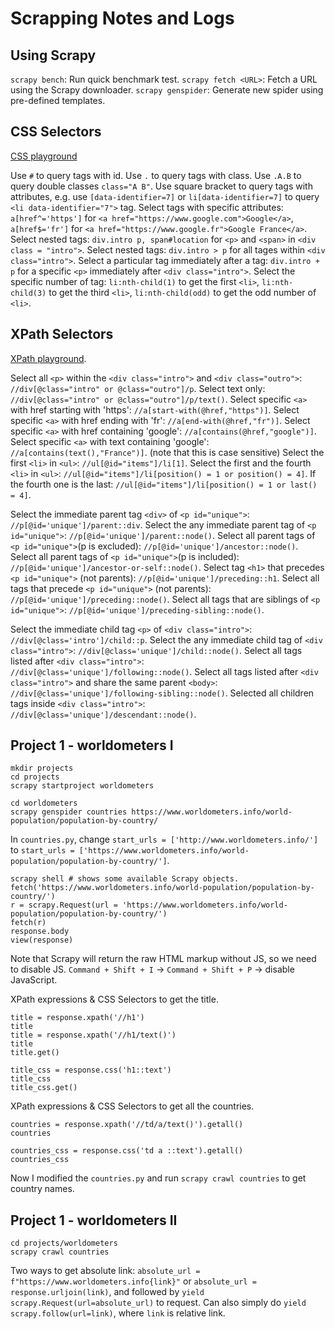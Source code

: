 # Scrapping Notes and Logs

## Using Scrapy

`scrapy bench`: Run quick benchmark test.
`scrapy fetch <URL>`: Fetch a URL using the Scrapy downloader.
`scrapy genspider`: Generate new spider using pre-defined templates.

## CSS Selectors

[CSS playground](https://try.jsoup.org/)

Use `#` to query tags with id. Use `.` to query tags with class. Use `.A.B` to query double classes `class="A B"`.
Use square bracket to query tags with attributes, e.g. use `[data-identifier=7]` or `li[data-identifier=7]` to query `<li data-identifier="7">` tag.
Select tags with specific attributes: `a[href^='https']` for `<a href="https://www.google.com">Google</a>`, `a[href$='fr']` for `<a href="https://www.google.fr">Google France</a>`.
Select nested tags: `div.intro p, span#location` for `<p>` and `<span>` in `<div class = "intro">`.
Select nested tags: `div.intro > p` for all tages within `<div class="intro">`.
Select a particular tag immediately after a tag: `div.intro + p` for a specific `<p>` immediately after `<div class="intro">`.
Select the specific number of tag: `li:nth-child(1)` to get the first `<li>`, `li:nth-child(3)` to get the third `<li>`, `li:nth-child(odd)` to get the odd number of `<li>`.

## XPath Selectors

[XPath playground](https://scrapinghub.github.io/xpath-playground/).


Select all `<p>` within the `<div class="intro">` and `<div class="outro">`: `//div[@class="intro" or @class="outro"]/p`. Select text only: `//div[@class="intro" or @class="outro"]/p/text()`.
Select specific `<a>` with href starting with 'https': `//a[start-with(@href,"https")]`.
Select specific `<a>` with href ending with 'fr': `//a[end-with(@href,"fr")]`.
Select specific `<a>` with href containing 'google': `//a[contains(@href,"google")]`.
Select specific `<a>` with text containing 'google': `//a[contains(text(),"France")]`. (note that this is case sensitive)
Select the first `<li>` in `<ul>`: `//ul[@id="items"]/li[1]`. Select the first and the fourth `<li>` in `<ul>`: `//ul[@id="items"]/li[position() = 1 or position() = 4]`. If the fourth one is the last: `//ul[@id="items"]/li[position() = 1 or last() = 4]`.


Select the immediate parent tag `<div>` of `<p id="unique">`: `//p[@id='unique']/parent::div`.
Select the any immediate parent tag of `<p id="unique">`: `//p[@id='unique']/parent::node()`.
Select all parent tags of `<p id="unique">`(p is excluded): `//p[@id='unique']/ancestor::node()`.
Select all parent tags of `<p id="unique">`(p is included): `//p[@id='unique']/ancestor-or-self::node()`.
Select tag `<h1>` that precedes `<p id="unique">` (not parents): `//p[@id='unique']/preceding::h1`.
Select all tags that precede `<p id="unique">` (not parents): `//p[@id='unique']/preceding::node()`.
Select all tags that are siblings of `<p id="unique">`: `//p[@id='unique']/preceding-sibling::node()`.


Select the immediate child tag `<p>` of `<div class="intro">`: `//div[@class='intro']/child::p`.
Select the any immediate child tag of `<div class="intro">`: `//div[@class='unique']/child::node()`.
Select all tags listed after `<div class="intro">`: `//div[@class='unique']/following::node()`.
Select all tags listed after `<div class="intro">` and share the same parent `<body>`: `//div[@class='unique']/following-sibling::node()`.
Selected all children tags inside `<div class="intro">`: `//div[@class='unique']/descendant::node()`.


## Project 1 - worldometers I

```
mkdir projects
cd projects
scrapy startproject worldometers

cd worldometers
scrapy genspider countries https://www.worldometers.info/world-population/population-by-country/
```

In `countries.py`, change `start_urls = ['http://www.worldometers.info/']` to `start_urls = ['https://www.worldometers.info/world-population/population-by-country/']`.


```
scrapy shell # shows some available Scrapy objects.
fetch('https://www.worldometers.info/world-population/population-by-country/')
r = scrapy.Request(url = 'https://www.worldometers.info/world-population/population-by-country/')
fetch(r)
response.body
view(response)
```

Note that Scrapy will return the raw HTML markup without JS, so we need to disable JS. `Command + Shift + I` -> `Command + Shift + P` -> disable JavaScript.

XPath expressions & CSS Selectors to get the title.

```
title = response.xpath('//h1')
title
title = response.xpath('//h1/text()')
title
title.get()
```

```
title_css = response.css('h1::text')
title_css
title_css.get()
```

XPath expressions & CSS Selectors to get all the countries.

```
countries = response.xpath('//td/a/text()').getall()
countries 
```

```
countries_css = response.css('td a ::text').getall()
countries_css
```

Now I modified the `countries.py` and run `scrapy crawl countries` to get country names.

## Project 1 - worldometers II

```
cd projects/worldometers
scrapy crawl countries
```

Two ways to get absolute link: `absolute_url = f"https://www.worldometers.info{link}"` or `absolute_url = response.urljoin(link)`, and followed by `yield scrapy.Request(url=absolute_url)` to request.
Can also simply do `yield scrapy.follow(url=link)`, where `link` is relative link.
